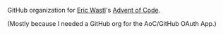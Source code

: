 GitHub organization for [Eric Wastl](https://github.com/topaz)'s [Advent of Code](https://adventofcode.com/).

(Mostly because I needed a GitHub org for the AoC/GitHub OAuth App.)
